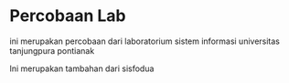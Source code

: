 # Percobaan Lab

ini merupakan percobaan dari laboratorium sistem informasi universitas tanjungpura pontianak

Ini merupakan tambahan dari sisfodua